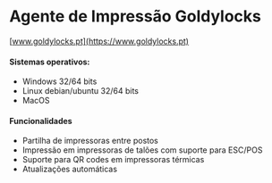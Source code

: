 # Agente de Impressão Goldylocks
[www.goldylocks.pt](https://www.goldylocks.pt)
#### Sistemas operativos:
+ Windows 32/64 bits
+ Linux debian/ubuntu 32/64 bits
+ MacOS

#### Funcionalidades
+ Partilha de impressoras entre postos
+ Impressão em impressoras de talões com suporte para ESC/POS
+ Suporte para QR codes em impressoras térmicas
+ Atualizações automáticas
